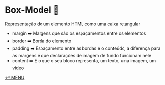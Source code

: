 # Box-Model :small_blue_diamond:
Representação de um elemento HTML como uma caixa retangular

- margin :arrow_right: Margens que são os espaçamentos entre os elementos
- border :arrow_right: Borda do elemento
- padding :arrow_right: Espaçamento entre as bordas e o conteúdo, a diferença para as margens é que declarações de imagem de fundo funcionam nele
- content :arrow_right: É o que o seu bloco representa, um texto, uma imagem, um vídeo

[:leftwards_arrow_with_hook: MENU](README.md)